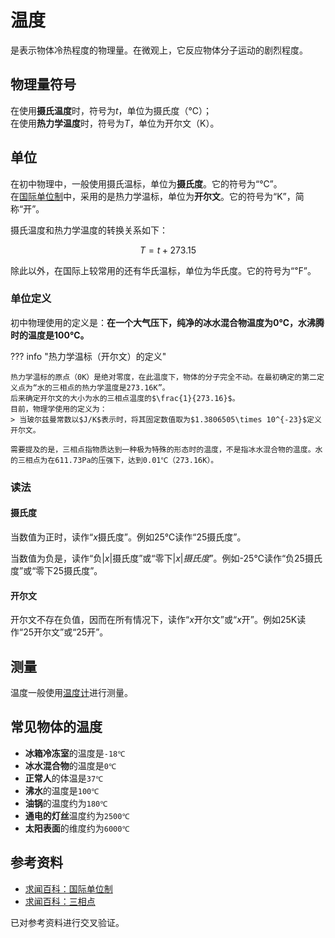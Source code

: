 # 温度

是表示物体冷热程度的物理量。在微观上，它反应物体分子运动的剧烈程度。

## 物理量符号

在使用**摄氏温度**时，符号为$t$，单位为摄氏度（℃）；  
在使用**热力学温度**时，符号为$T$，单位为开尔文（K）。

## 单位

在初中物理中，一般使用摄氏温标，单位为**摄氏度**。它的符号为“℃”。  
在[国际单位制](conception/si.md)中，采用的是热力学温标，单位为**开尔文**。它的符号为“K”，简称“开”。

摄氏温度和热力学温度的转换关系如下：

$$T=t+273.15$$

除此以外，在国际上较常用的还有华氏温标，单位为华氏度。它的符号为“℉”。

### 单位定义

初中物理使用的定义是：**在一个大气压下，纯净的冰水混合物温度为0℃，水沸腾时的温度是100℃。**

??? info "热力学温标（开尔文）的定义"

    热力学温标的原点（0K）是绝对零度，在此温度下，物体的分子完全不动。在最初确定的第二定义点为“水的三相点的热力学温度是273.16K”。  
    后来确定开尔文的大小为水的三相点温度的$\frac{1}{273.16}$。  
    目前，物理学使用的定义为：
    > 当玻尔兹曼常数以$J/K$表示时，将其固定数值取为$1.3806505\times 10^{-23}$定义开尔文。
    
    需要提及的是，三相点指物质达到一种极为特殊的形态时的温度，不是指冰水混合物的温度。水的三相点为在611.73Pa的压强下，达到0.01℃（273.16K）。

### 读法

#### 摄氏度

当数值为正时，读作“$x$摄氏度”。例如25℃读作“25摄氏度”。

当数值为负是，读作“负$|x|$摄氏度”或“零下$|x|摄氏度$”。例如-25℃读作“负25摄氏度”或“零下25摄氏度”。

#### 开尔文

开尔文不存在负值，因而在所有情况下，读作“$x$开尔文”或“$x$开”。例如25K读作“25开尔文”或“25开”。

## 测量

温度一般使用[温度计](/measuring-instrument/thermometer.md)进行测量。

## 常见物体的温度

- **冰箱冷冻室**的温度是`-18℃`
- **冰水混合物**的温度是`0℃`
- **正常人**的体温是`37℃`
- **沸水**的温度是`100℃`
- **油锅**的温度约为`180℃`
- **通电的灯丝**温度约为`2500℃`
- **太阳表面**的维度约为``6000℃``

## 参考资料

- [求闻百科：国际单位制](https://www.qiuwenbaike.cn/wiki/%E5%9B%BD%E9%99%85%E5%8D%95%E4%BD%8D%E5%88%B6)
- [求闻百科：三相点](https://www.qiuwenbaike.cn/wiki/%E4%B8%89%E7%9B%B8%E7%82%B9)

已对参考资料进行交叉验证。
